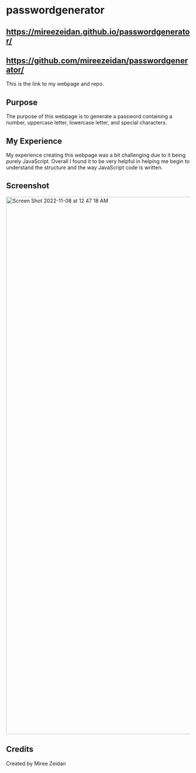 # passwordgenerator

## https://mireezeidan.github.io/passwordgenerator/
## https://github.com/mireezeidan/passwordgenerator/
This is the link to my webpage and repo.

## Purpose
The purpose of this webpage is to generate a password containing a number, uppercase letter, lowercase letter, and special characters. 

## My Experience
My experience creating this webpage was a bit challenging due to it being purely JavaScript. Overall I found it to be very helpful in helping me begin to understand the structure and the way JavaScript code is written. 

## Screenshot
<img width="1470" alt="Screen Shot 2022-11-08 at 12 47 18 AM" src="https://user-images.githubusercontent.com/115853252/200494162-fb10a316-b458-4a96-a7e0-c0045c9ff086.png">

## Credits
Created by Miree Zeidan
